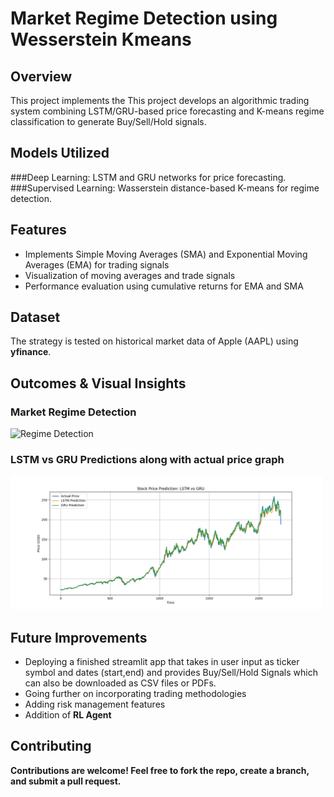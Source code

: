 # Market Regime Detection using Wesserstein Kmeans

## Overview

This project implements the This project develops an algorithmic trading system combining LSTM/GRU-based price forecasting and K-means regime classification to generate Buy/Sell/Hold signals. 

## Models Utilized
###Deep Learning: LSTM and GRU networks for price forecasting.
###Supervised Learning: Wasserstein distance-based K-means for regime detection.
## Features

- Implements Simple Moving Averages (SMA) and Exponential Moving Averages (EMA) for trading signals
- Visualization of moving averages and trade signals
- Performance evaluation using cumulative returns for EMA and SMA

## Dataset

The strategy is tested on historical market data of Apple (AAPL) using **yfinance**.

## Outcomes & Visual Insights

### Market Regime Detection
<img src="Results/regimes_126.png" alt="Regime Detection" width="500"/>

### LSTM vs GRU Predictions along with actual price graph
<img src="Results/AAPL_Price_Comparison.png" alt="Price Comparison" width="500"/>

## Future Improvements

- Deploying a finished streamlit app that takes in user input as ticker symbol and dates (start,end) and provides Buy/Sell/Hold Signals which can also be downloaded as CSV files or PDFs.
- Going further on incorporating trading methodologies
- Adding risk management features
- Addition of <strong>RL Agent<strong>

## Contributing

Contributions are welcome! Feel free to fork the repo, create a branch, and submit a pull request.

